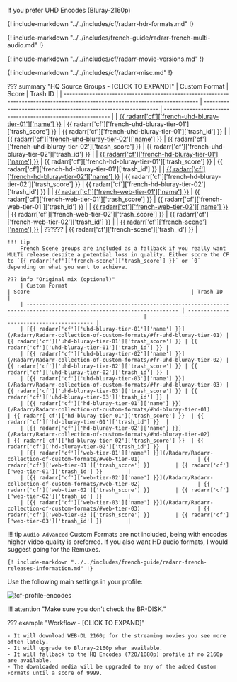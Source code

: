 If you prefer UHD Encodes (Bluray-2160p)

{! include-markdown "../../includes/cf/radarr-hdr-formats.md" !}

{! include-markdown "../../includes/french-guide/radarr-french-multi-audio.md" !}

{! include-markdown "../../includes/cf/radarr-movie-versions.md" !}

{! include-markdown "../../includes/cf/radarr-misc.md" !}

??? summary "HQ Source Groups - [CLICK TO EXPAND]"
    | Custom Format                                                                                                                 | Score                                                          | Trash ID                                                    |
    | ----------------------------------------------------------------------------------------------------------------------------- | -------------------------------------------------------------- | ----------------------------------------------------------- |
    | [{{ radarr['cf']['french-uhd-bluray-tier-01']['name'] }}](/Radarr/Radarr-collection-of-custom-formats/#fr-uhd-bluray-tier-01) | {{ radarr['cf']['french-uhd-bluray-tier-01']['trash_score'] }} | {{ radarr['cf']['french-uhd-bluray-tier-01']['trash_id'] }} |
    | [{{ radarr['cf']['french-uhd-bluray-tier-02']['name'] }}](/Radarr/Radarr-collection-of-custom-formats/#fr-uhd-bluray-tier-02) | {{ radarr['cf']['french-uhd-bluray-tier-02']['trash_score'] }} | {{ radarr['cf']['french-uhd-bluray-tier-02']['trash_id'] }} |
    | [{{ radarr['cf']['french-hd-bluray-tier-01']['name'] }}](/Radarr/Radarr-collection-of-custom-formats/#fr-hd-bluray-tier-01)   | {{ radarr['cf']['french-hd-bluray-tier-01']['trash_score'] }}  | {{ radarr['cf']['french-hd-bluray-tier-01']['trash_id'] }}  |
    | [{{ radarr['cf']['french-hd-bluray-tier-02']['name'] }}](/Radarr/Radarr-collection-of-custom-formats/#fr-hd-bluray-tier-02)   | {{ radarr['cf']['french-hd-bluray-tier-02']['trash_score'] }}  | {{ radarr['cf']['french-hd-bluray-tier-02']['trash_id'] }}  |
    | [{{ radarr['cf']['french-web-tier-01']['name'] }}](/Radarr/Radarr-collection-of-custom-formats/#fr-web-tier-01)               | {{ radarr['cf']['french-web-tier-01']['trash_score'] }}        | {{ radarr['cf']['french-web-tier-01']['trash_id'] }}        |
    | [{{ radarr['cf']['french-web-tier-02']['name'] }}](/Radarr/Radarr-collection-of-custom-formats/#fr-web-tier-02)               | {{ radarr['cf']['french-web-tier-02']['trash_score'] }}        | {{ radarr['cf']['french-web-tier-02']['trash_id'] }}        |
    | [{{ radarr['cf']['french-scene']['name'] }}](/Radarr/Radarr-collection-of-custom-formats/#fr-scene-groups)                    | ??????                                                         | {{ radarr['cf']['french-scene']['trash_id'] }}              |

    !!! tip
        French Scene groups are included as a fallback if you really want MULTi release despite a potential loss in quality. Either score the CF to `{{ radarr['cf']['french-scene']['trash_score'] }}` or `0` depending on what you want to achieve.

    ??? info "Original mix (optional)"
        | Custom Format                                                                                                          | Score                                                   | Trash ID                                             |
        | ---------------------------------------------------------------------------------------------------------------------- | ------------------------------------------------------- | ---------------------------------------------------- |
        | [{{ radarr['cf']['uhd-bluray-tier-01']['name'] }}](/Radarr/Radarr-collection-of-custom-formats/#fr-uhd-bluray-tier-01) | {{ radarr['cf']['uhd-bluray-tier-01']['trash_score'] }} | {{ radarr['cf']['uhd-bluray-tier-01']['trash_id'] }} |
        | [{{ radarr['cf']['uhd-bluray-tier-02']['name'] }}](/Radarr/Radarr-collection-of-custom-formats/#fr-uhd-bluray-tier-02) | {{ radarr['cf']['uhd-bluray-tier-02']['trash_score'] }} | {{ radarr['cf']['uhd-bluray-tier-02']['trash_id'] }} |
        | [{{ radarr['cf']['uhd-bluray-tier-03']['name'] }}](/Radarr/Radarr-collection-of-custom-formats/#fr-uhd-bluray-tier-03) | {{ radarr['cf']['uhd-bluray-tier-03']['trash_score'] }} | {{ radarr['cf']['uhd-bluray-tier-03']['trash_id'] }} |
        | [{{ radarr['cf']['hd-bluray-tier-01']['name'] }}](/Radarr/Radarr-collection-of-custom-formats/#hd-bluray-tier-01)      | {{ radarr['cf']['hd-bluray-tier-01']['trash_score'] }}  | {{ radarr['cf']['hd-bluray-tier-01']['trash_id'] }}  |
        | [{{ radarr['cf']['hd-bluray-tier-02']['name'] }}](/Radarr/Radarr-collection-of-custom-formats/#hd-bluray-tier-02)      | {{ radarr['cf']['hd-bluray-tier-02']['trash_score'] }}  | {{ radarr['cf']['hd-bluray-tier-02']['trash_id'] }}  |
        | [{{ radarr['cf']['web-tier-01']['name'] }}](/Radarr/Radarr-collection-of-custom-formats/#web-tier-01)                  | {{ radarr['cf']['web-tier-01']['trash_score'] }}        | {{ radarr['cf']['web-tier-01']['trash_id'] }}        |
        | [{{ radarr['cf']['web-tier-02']['name'] }}](/Radarr/Radarr-collection-of-custom-formats/#web-tier-02)                  | {{ radarr['cf']['web-tier-02']['trash_score'] }}        | {{ radarr['cf']['web-tier-02']['trash_id'] }}        |
        | [{{ radarr['cf']['web-tier-03']['name'] }}](/Radarr/Radarr-collection-of-custom-formats/#web-tier-03)                  | {{ radarr['cf']['web-tier-03']['trash_score'] }}        | {{ radarr['cf']['web-tier-03']['trash_id'] }}        |

!!! tip
    `Audio Advanced` Custom Formats are not included, being with encodes higher video quality is preferred. If you also want HD audio formats, I would suggest going for the Remuxes.

    {! include-markdown "../../includes/french-guide/radarr-french-releases-information.md" !}

Use the following main settings in your profile:

![!cf-profile-encodes](/Radarr/images/cf-french-profile-2160p-encodes.png)

!!! attention "Make sure you don't check the BR-DISK."

??? example "Workflow - [CLICK TO EXPAND]"

    - It will download WEB-DL 2160p for the streaming movies you see more often lately.
    - It will upgrade to Bluray-2160p when available.
    - It will fallback to the HQ Encodes (720/1080p) profile if no 2160p are available.
    - The downloaded media will be upgraded to any of the added Custom Formats until a score of 9999.
